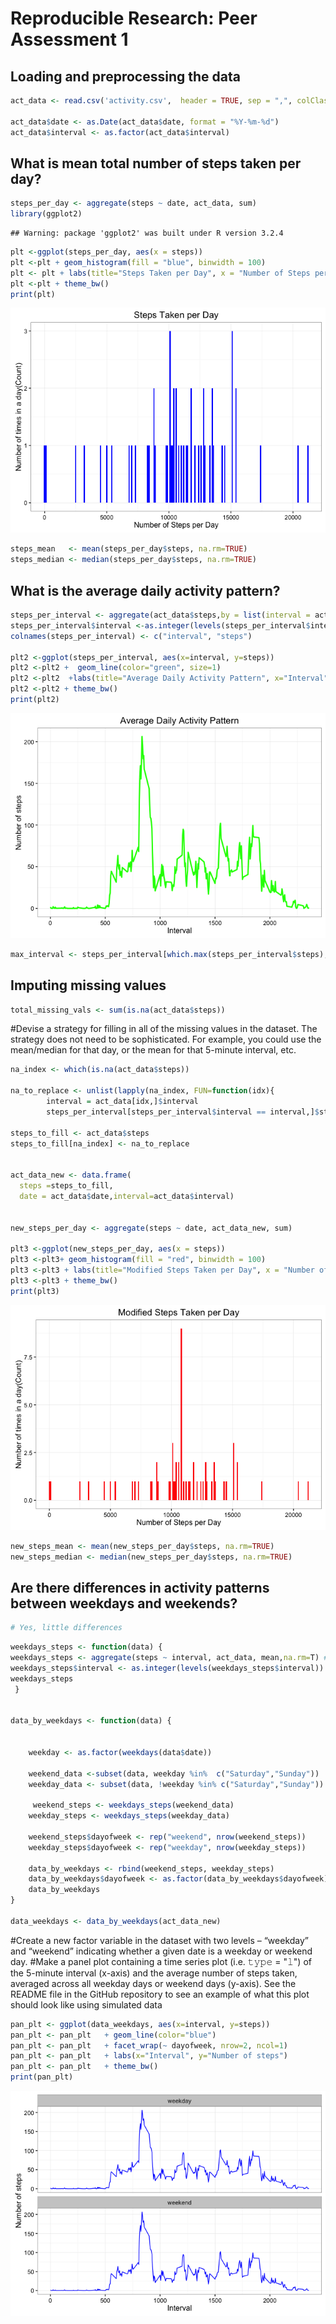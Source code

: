 # Reproducible Research: Peer Assessment 1


## Loading and preprocessing the data


```r
act_data <- read.csv('activity.csv',  header = TRUE, sep = ",", colClasses=c("numeric", "character", "numeric"))

act_data$date <- as.Date(act_data$date, format = "%Y-%m-%d")
act_data$interval <- as.factor(act_data$interval)
```


## What is mean total number of steps taken per day?

```r
steps_per_day <- aggregate(steps ~ date, act_data, sum)
library(ggplot2)
```

```
## Warning: package 'ggplot2' was built under R version 3.2.4
```

```r
plt <-ggplot(steps_per_day, aes(x = steps)) 
plt <-plt + geom_histogram(fill = "blue", binwidth = 100) 
plt <- plt + labs(title="Steps Taken per Day", x = "Number of Steps per Day", y = "Number of times in a day(Count)") 
plt <-plt + theme_bw()
print(plt)
```

![](PA1_template_files/figure-html/meanmedia-1.png)

```r
steps_mean   <- mean(steps_per_day$steps, na.rm=TRUE)
steps_median <- median(steps_per_day$steps, na.rm=TRUE)
```

## What is the average daily activity pattern?

```r
steps_per_interval <- aggregate(act_data$steps,by = list(interval = act_data$interval),FUN=mean, na.rm=TRUE) 
steps_per_interval$interval <-as.integer(levels(steps_per_interval$interval)[steps_per_interval$interval]) 
colnames(steps_per_interval) <- c("interval", "steps")

plt2 <-ggplot(steps_per_interval, aes(x=interval, y=steps))
plt2 <-plt2 +  geom_line(color="green", size=1) 
plt2 <-plt2  +labs(title="Average Daily Activity Pattern", x="Interval", y="Number of steps")
plt2 <-plt2 + theme_bw()
print(plt2)
```

![](PA1_template_files/figure-html/dailyactivity-1.png)


```r
max_interval <- steps_per_interval[which.max(steps_per_interval$steps),]
```


## Imputing missing values

```r
total_missing_vals <- sum(is.na(act_data$steps))
```
#Devise a strategy for filling in all of the missing values in the dataset. The strategy does not need to be sophisticated. For example, you could use the mean/median for that day, or the mean for that 5-minute interval, etc.


```r
na_index <- which(is.na(act_data$steps)) 
 
na_to_replace <- unlist(lapply(na_index, FUN=function(idx){  
        interval = act_data[idx,]$interval
        steps_per_interval[steps_per_interval$interval == interval,]$steps  }))

steps_to_fill <- act_data$steps 
steps_to_fill[na_index] <- na_to_replace


act_data_new <- data.frame(
  steps =steps_to_fill,
  date = act_data$date,interval=act_data$interval) 


new_steps_per_day <- aggregate(steps ~ date, act_data_new, sum)  

plt3 <-ggplot(new_steps_per_day, aes(x = steps)) 
plt3 <-plt3+ geom_histogram(fill = "red", binwidth = 100) 
plt3 <-plt3 + labs(title="Modified Steps Taken per Day", x = "Number of Steps per Day", y = "Number of times in a day(Count)") 
plt3 <-plt3 + theme_bw() 
print(plt3)
```

![](PA1_template_files/figure-html/strategy-1.png)

```r
new_steps_mean <- mean(new_steps_per_day$steps, na.rm=TRUE) 
new_steps_median <- median(new_steps_per_day$steps, na.rm=TRUE)
```

## Are there differences in activity patterns between weekdays and weekends?

```r
# Yes, little differences
```


```r
weekdays_steps <- function(data) {
weekdays_steps <- aggregate(steps ~ interval, act_data, mean,na.rm=T) #aggregate(data=data$steps , by=list(data$interval), FUN=mean, na.rm=T)
weekdays_steps$interval <- as.integer(levels(weekdays_steps$interval))
weekdays_steps 
 }


data_by_weekdays <- function(data) { 
     
    
    weekday <- as.factor(weekdays(data$date))
  
    weekend_data <-subset(data, weekday %in%  c("Saturday","Sunday"))
    weekday_data <- subset(data, !weekday %in% c("Saturday","Sunday"))
   
     weekend_steps <- weekdays_steps(weekend_data)
    weekday_steps <- weekdays_steps(weekday_data)
    
    weekend_steps$dayofweek <- rep("weekend", nrow(weekend_steps))
    weekday_steps$dayofweek <- rep("weekday", nrow(weekday_steps))
    
    data_by_weekdays <- rbind(weekend_steps, weekday_steps)
    data_by_weekdays$dayofweek <- as.factor(data_by_weekdays$dayofweek)
    data_by_weekdays
}

data_weekdays <- data_by_weekdays(act_data_new) 
```


#Create a new factor variable in the dataset with two levels – “weekday” and “weekend” indicating whether a given date is a weekday or weekend day.
#Make a panel plot containing a time series plot (i.e. 𝚝𝚢𝚙𝚎 = "𝚕") of the 5-minute interval (x-axis) and the average number of steps taken, averaged across all weekday days or weekend days (y-axis). See the README file in the GitHub repository to see an example of what this plot should look like using simulated data

```r
pan_plt <- ggplot(data_weekdays, aes(x=interval, y=steps)) 
pan_plt <- pan_plt   + geom_line(color="blue") 
pan_plt <- pan_plt   + facet_wrap(~ dayofweek, nrow=2, ncol=1) 
pan_plt <- pan_plt   + labs(x="Interval", y="Number of steps") 
pan_plt <- pan_plt   + theme_bw()
print(pan_plt)
```

![](PA1_template_files/figure-html/plot-1.png)

